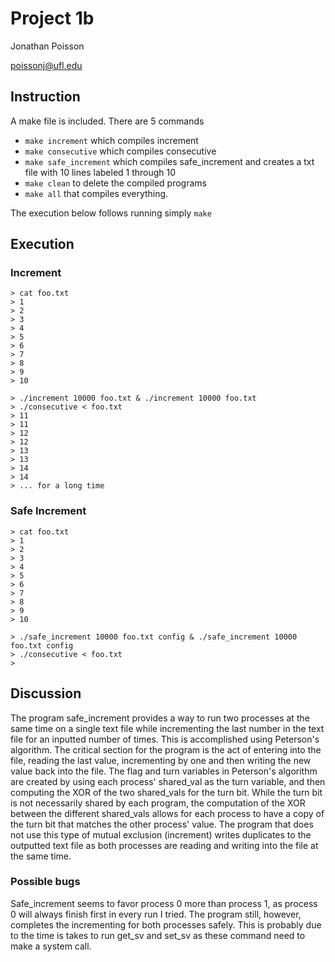 # Project 1b

Jonathan Poisson

poissonj@ufl.edu

## Instruction

A make file is included. There are 5 commands

 * `make increment` which compiles increment
 * `make consecutive` which compiles consecutive
 * `make safe_increment` which compiles safe_increment and creates a txt file
    with 10 lines labeled 1 through 10
 * `make clean` to delete the compiled programs
 * `make all` that compiles everything.

The execution below follows running simply `make`

## Execution

### Increment

~~~
> cat foo.txt
> 1
> 2
> 3
> 4
> 5
> 6
> 7
> 8
> 9
> 10

> ./increment 10000 foo.txt & ./increment 10000 foo.txt
> ./consecutive < foo.txt
> 11
> 11
> 12
> 12
> 13
> 13
> 14
> 14
> ... for a long time
~~~
### Safe Increment

~~~
> cat foo.txt
> 1
> 2
> 3
> 4
> 5
> 6
> 7
> 8
> 9
> 10

> ./safe_increment 10000 foo.txt config & ./safe_increment 10000 foo.txt config
> ./consecutive < foo.txt
>
~~~

## Discussion

The program safe_increment provides a way to run two processes at the same time
on a single text file while incrementing the last number in the text file for
an inputted number of times. This is accomplished using Peterson's algorithm.
The critical section for the program is the act of entering into the file,
reading the last value, incrementing by one and then writing the new value back
into the file. The flag and turn variables in Peterson's algorithm are created
by using each process' shared_val as the turn variable, and then computing the
XOR of the two shared_vals for the turn bit. While the turn bit is not
necessarily shared by each program, the computation of the XOR between the
different shared_vals allows for each process to have a copy of the turn bit
that matches the other process' value. The program that does not use this type
of mutual exclusion (increment) writes duplicates to the outputted text file as
both processes are reading and writing into the file at the same time.

### Possible bugs

Safe_increment seems to favor process 0 more than process 1, as process 0 will
always finish first in every run I tried. The program still, however, completes
the incrementing for both processes safely. This is probably due to the time is
takes to run get_sv and set_sv as these command need to make a system call.

